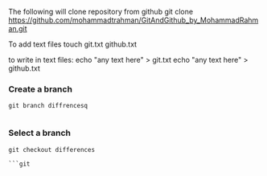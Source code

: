 The following will clone repository from github
git clone https://github.com/mohammadtrahman/GitAndGithub_by_MohammadRahman.git

To add text files
touch git.txt github.txt


to write in text files:
echo "any text here" > git.txt
echo "any text here" > github.txt


### Create a branch

```
git branch diffrencesq


```

### Select a branch

```
git checkout differences

```git 

